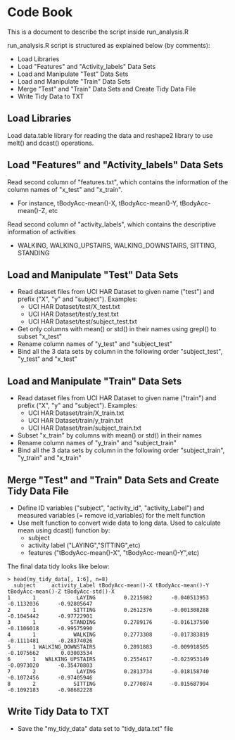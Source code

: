# Code Book

This is a document to describe the script inside run_analysis.R

run_analysis.R script is structured as explained below (by comments):

* Load Libraries
* Load "Features" and "Activity_labels" Data Sets 
* Load and Manipulate "Test" Data Sets
* Load and Manipulate "Train" Data Sets
* Merge "Test" and "Train" Data Sets and Create Tidy Data File
* Write Tidy Data to TXT

## Load Libraries
Load data.table library for reading the data and reshape2 library to use melt() and dcast() operations.

## Load "Features" and "Activity_labels" Data Sets
Read second column of "features.txt", which contains the information of the column names of "x_test" and "x_train".
  * For instance, tBodyAcc-mean()-X, tBodyAcc-mean()-Y, tBodyAcc-mean()-Z, etc     

Read second column of "activity_labels", which contains the descriptive information of activities
  * WALKING, WALKING_UPSTAIRS, WALKING_DOWNSTAIRS, SITTING, STANDING

## Load and Manipulate "Test" Data Sets
* Read dataset files from UCI HAR Dataset to given name ("test") and prefix ("X", "y" and "subject").
  Examples:
    * UCI HAR Dataset/test/X_test.txt
    * UCI HAR Dataset/test/y_test.txt
    * UCI HAR Dataset/test/subject_test.txt
* Get only columns with mean() or std() in their names using grepl() to subset "x_test"
* Rename column names of "y_test" and "subject_test"
* Bind all the 3 data sets by column in the following order "subject_test", "y_test" and "x_test"

## Load and Manipulate "Train" Data Sets
* Read dataset files from UCI HAR Dataset to given name ("train") and prefix ("X", "y" and "subject").
  Examples:
    * UCI HAR Dataset/train/X_train.txt
    * UCI HAR Dataset/train/y_train.txt
    * UCI HAR Dataset/train/subject_train.txt
* Subset "x_train" by columns with mean() or std() in their names
* Rename column names of "y_train" and "subject_train"
* Bind all the 3 data sets by column in the following order "subject_train", "y_train" and "x_train"
 
##  Merge "Test" and "Train" Data Sets and Create Tidy Data File
* Define ID variables ("subject", "activity_id", "activity_Label") and measured variables (= remove id_variables) for the melt function
* Use melt function to convert wide data to long data. Used to calculate mean using dcast() function by:
     * subject
     * activity label ("LAYING","SITTING",etc)
     * features ("tBodyAcc-mean()-X", "tBodyAcc-mean()-Y",etc)

The final data tidy looks like below:

    > head(my_tidy_data[, 1:6], n=8)
      subject     activity_Label tBodyAcc-mean()-X tBodyAcc-mean()-Y tBodyAcc-mean()-Z tBodyAcc-std()-X
    1       1             LAYING         0.2215982      -0.040513953        -0.1132036      -0.92805647
    2       1            SITTING         0.2612376      -0.001308288        -0.1045442      -0.97722901
    3       1           STANDING         0.2789176      -0.016137590        -0.1106018      -0.99575990
    4       1            WALKING         0.2773308      -0.017383819        -0.1111481      -0.28374026
    5       1 WALKING_DOWNSTAIRS         0.2891883      -0.009918505        -0.1075662       0.03003534
    6       1   WALKING_UPSTAIRS         0.2554617      -0.023953149        -0.0973020      -0.35470803
    7       2             LAYING         0.2813734      -0.018158740        -0.1072456      -0.97405946
    8       2            SITTING         0.2770874      -0.015687994        -0.1092183      -0.98682228

## Write Tidy Data to TXT
* Save the "my_tidy_data" data set to "tidy_data.txt" file
